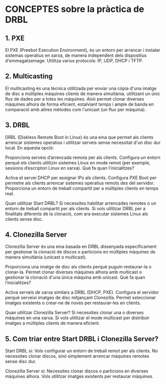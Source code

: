 # CONCEPTES sobre la pràctica de DRBL

## **1. PXE**
El PXE (Preebot Execution Environment), és un entorn per arrancar i instalar sistemas operatius en xarxa, de manera independent dels dispositius d'emmagatzemage. Utilitza varius protocols: IP, UDP, DHCP i TFTP.

## **2. Multicasting**
El multicasting és una tècnica utilitzada per enviar una còpia d'una imatge de disc a múltiples màquines clients de manera simultània, utilitzant un únic flux de dades per a totes les màquines. Això permet clonar diverses màquines alhora de forma eficient, estalviant temps i ample de banda en comparació amb altres mètodes com l'unicast (un flux per màquina).

## **3. DRBL**
DRBL (Diskless Remote Boot in Linux) és una eina que permet als clients arrencar sistemes operatius i utilitzar serveis sense necessitat d'un disc dur local. En aquesta opció:

Proporciona serveis d’arrencada remota per als clients.
Configura un entorn perquè els clients utilitzin sistemes Linux en mode remot (per exemple, sessions d’escriptori Linux en xarxa).
Què fa quan l’inicialitzes?

Activa el servei DHCP per assignar IPs als clients.
Configura PXE Boot per permetre als clients arrencar sistemes operatius remots des del servidor.
Proporciona un entorn de treball compartit per a múltiples clients en temps real.

Quan utilitzar Start DRBL?
Si necessites habilitar arrencades remotes o un entorn de treball compartit per als clients.
Si vols utilitzar DRBL per a finalitats diferents de la clonació, com ara executar sistemes Linux als clients sense disc.

## **4. Clonezilla Server**
Clonezilla Server és una eina basada en DRBL dissenyada específicament per gestionar la clonació de discos o particions en múltiples màquines de manera simultània (unicast o multicast).

Proporciona una imatge de disc als clients perquè puguin restaurar-la o clonar-la.
Permet clonar diverses màquines alhora amb multicast o gestionar la clonació d'una única màquina amb unicast.
Què fa quan l’inicialitzes?

Activa serveis de xarxa similars a DRBL (DHCP, PXE).
Configura el servidor perquè serveixi imatges de disc mitjançant Clonezilla.
Permet seleccionar imatges existents o crear-ne de noves per restaurar-les en clients.

Quan utilitzar Clonezilla Server?
Si necessites clonar una o diverses màquines en una xarxa.
Si vols utilitzar el mode multicast per distribuir imatges a múltiples clients de manera eficient.

## **5. Com triar entre Start DRBL i Clonezilla Server?**
Start DRBL si:
Vols configurar un entorn de treball remot per als clients.
No necessites clonar discos, sinó simplement arrencar màquines remotes sense disc dur.

Clonezilla Server si:
Necessites clonar discos o particions en diverses màquines alhora.
Vols utilitzar imatges existents per restaurar màquines.